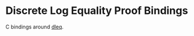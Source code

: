 # Discrete Log Equality Proof Bindings

C bindings around [dleq](https://github.com/serai-dex/serai/tree/develop/crypto/dleq).
